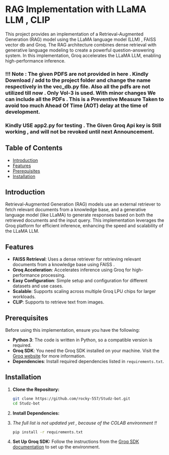 # RAG Implementation with LLaMA LLM , CLIP

This project provides an implementation of a Retrieval-Augmented Generation (RAG) model using the LLaMA language model (LLM) , FAISS vector db and Groq. The RAG architecture combines dense retrieval with generative language modeling to create a powerful question-answering system. In this implementation, Groq accelerates the LLaMA LLM, enabling high-performance inference.

### !!! Note : The given PDFS are not provided in here .  Kindly Download / add to the project folder and change the name respectively in the vec_db.py file. Also all the pdfs are not utilized till now . Only Vol-3 is used. With minor changes We can include all the PDFs . This is a Preventive Measure Taken to avoid too much Ahead Of Time (AOT) delay at the time of development. 
### Kindly USE app2.py for testing . The Given Groq Api key is Still working , and will not be revoked until next Announcement.

## Table of Contents

- [Introduction](#introduction)
- [Features](#features)
- [Prerequisites](#prerequisites)
- [Installation](#installation)


## Introduction

Retrieval-Augmented Generation (RAG) models use an external retriever to fetch relevant documents from a knowledge base, and a generative language model (like LLaMA) to generate responses based on both the retrieved documents and the input query. This implementation leverages the Groq platform for efficient inference, enhancing the speed and scalability of the LLaMA LLM.

## Features

- **FAISS Retrieval**: Uses a dense retriever for retrieving relevant documents from a knowledge base using FAISS .
- **Groq Acceleration**: Accelerates inference using Groq for high-performance processing.
- **Easy Configuration**: Simple setup and configuration for different datasets and use cases.
- **Scalable**: Supports scaling across multiple Groq LPU chips for larger workloads.
- **CLIP**: Supports to retrieve text from images.

## Prerequisites

Before using this implementation, ensure you have the following:

- **Python 3**: The code is written in Python, so a compatible version is required.
- **Groq SDK**: You need the Groq SDK installed on your machine. Visit the [Groq website](https://groq.com/) for more information.
- **Dependencies**: Install required dependencies listed in `requirements.txt`.

## Installation

1. **Clone the Repository:**
    ```bash
    git clone https://github.com/rocky-557/Studz-bot.git
    cd Studz-bot
    ```

2. **Install Dependencies:**
3. *The full list is not updated yet , because of the COLAB environment !!*
    ```bash
    pip install -r requirements.txt
    ```

4. **Set Up Groq SDK:**
    Follow the instructions from the [Groq SDK documentation](https://groq.com/docs/sdk) to set up the environment.



